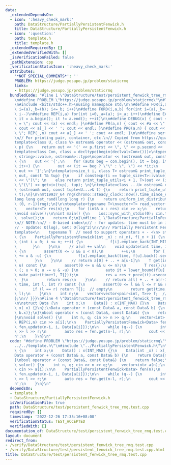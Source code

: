 ```yaml
---
data:
  _extendedDependsOn:
  - icon: ':heavy_check_mark:'
    path: DataStructure/PartiallyPersistentFenwick.h
    title: DataStructure/PartiallyPersistentFenwick.h
  - icon: ':question:'
    path: template.h
    title: template.h
  _extendedRequiredBy: []
  _extendedVerifiedWith: []
  _isVerificationFailed: false
  _pathExtension: cpp
  _verificationStatusIcon: ':heavy_check_mark:'
  attributes:
    '*NOT_SPECIAL_COMMENTS*': ''
    PROBLEM: https://judge.yosupo.jp/problem/staticrmq
    links:
    - https://judge.yosupo.jp/problem/staticrmq
  bundledCode: "#line 1 \"DataStructure/test/persistent_fenwick_tree_rmq.test.cpp\"\
    \n#define PROBLEM \"https://judge.yosupo.jp/problem/staticrmq\"\n#line 1 \"template.h\"\
    \n#include <bits/stdc++.h>\nusing namespace std;\n\n#define FOR(i,a,b) for(int\
    \ i=(a),_b=(b); i<=_b; i++)\n#define FORD(i,a,b) for(int i=(a),_b=(b); i>=_b;\
    \ i--)\n#define REP(i,a) for(int i=0,_a=(a); i<_a; i++)\n#define EACH(it,a) for(__typeof(a.begin())\
    \ it = a.begin(); it != a.end(); ++it)\n\n#define DEBUG(x) { cout << #x << \"\
    \ = \"; cout << (x) << endl; }\n#define PR(a,n) { cout << #a << \" = \"; FOR(_,1,n)\
    \ cout << a[_] << ' '; cout << endl; }\n#define PR0(a,n) { cout << #a << \" =\
    \ \"; REP(_,n) cout << a[_] << ' '; cout << endl; }\n\n#define sqr(x) ((x) * (x))\n\
    \n// For printing pair, container, etc.\n// Copied from https://quangloc99.github.io/2021/07/30/my-CP-debugging-template.html\n\
    template<class U, class V> ostream& operator << (ostream& out, const pair<U, V>&\
    \ p) {\n    return out << '(' << p.first << \", \" << p.second << ')';\n}\n\n\
    template<class Con, class = decltype(begin(declval<Con>()))>\ntypename enable_if<!is_same<Con,\
    \ string>::value, ostream&>::type\noperator << (ostream& out, const Con& con)\
    \ {\n    out << '{';\n    for (auto beg = con.begin(), it = beg; it != con.end();\
    \ it++) {\n        out << (it == beg ? \"\" : \", \") << *it;\n    }\n    return\
    \ out << '}';\n}\ntemplate<size_t i, class T> ostream& print_tuple_utils(ostream&\
    \ out, const T& tup) {\n    if constexpr(i == tuple_size<T>::value) return out\
    \ << \")\"; \n    else return print_tuple_utils<i + 1, T>(out << (i ? \", \" :\
    \ \"(\") << get<i>(tup), tup); \n}\ntemplate<class ...U> ostream& operator <<\
    \ (ostream& out, const tuple<U...>& t) {\n    return print_tuple_utils<0, tuple<U...>>(out,\
    \ t);\n}\n\nmt19937_64 rng(chrono::steady_clock::now().time_since_epoch().count());\n\
    long long get_rand(long long r) {\n    return uniform_int_distribution<long long>\
    \ (0, r-1)(rng);\n}\n\ntemplate<typename T>\nvector<T> read_vector(int n) {\n\
    \    vector<T> res(n);\n    for (int& x : res) cin >> x;\n    return res;\n}\n\
    \nvoid solve();\n\nint main() {\n    ios::sync_with_stdio(0); cin.tie(0);\n  \
    \  solve();\n    return 0;\n}\n#line 1 \"DataStructure/PartiallyPersistentFenwick.h\"\
    \n// NOTE:\n// - 0-based index\n// - for updates: time must be in increasing order\n\
    // - Update: O(log), Get: O(log^2)\n//\n// Partially Persistent FenwickTree {{{\n\
    template<\n    typename T  // need to support operators + - <\n> struct PartiallyPersistentFenwick\
    \ {\n    PartiallyPersistentFenwick(int _n) : n(_n), f(_n + 1) {\n        for\
    \ (int i = 0; i <= n; ++i) {\n            f[i].emplace_back(INT_MIN, T{});\n \
    \       }\n    }\n\n    // a[u] += val\n    void update(int time, int u, T val)\
    \ {\n        assert(0 <= u && u < n);\n        ++u;\n        for (; u <= n; u\
    \ += u & -u) {\n            f[u].emplace_back(time, f[u].back().second + val);\n\
    \        }\n    }\n\n    // return a[0] + .. + a[u-1]\n    T get(int time, int\
    \ u) const {\n        assert(0 <= u && u <= n);\n        T res{};\n        for\
    \ (; u > 0; u -= u & -u) {\n            auto it = lower_bound(f[u].begin(), f[u].end(),\
    \ make_pair(time+1, T{}));\n            res = res + prev(it)->second;\n      \
    \  }\n        return res;\n    }\n\n    // return a[l] + .. + a[r-1]\n    T get(int\
    \ time, int l, int r) const {\n        assert(0 <= l && l <= r && r <= n);\n \
    \       if (l == r) return T{};  // empty\n        return get(time, r) - get(time,\
    \ l);\n    }\n\n    int n;\n    vector<vector<pair<int, T>>> f;  // (time, data)\n\
    };\n// }}}\n#line 4 \"DataStructure/test/persistent_fenwick_tree_rmq.test.cpp\"\
    \n\nstruct Data {\n    int x;\n    Data() : x(INT_MAX) {}\n    Data(int _x) :\
    \ x(_x) {}\n};\nData operator + (const Data& a, const Data& b) {\n    return Data{min(a.x,\
    \ b.x)};\n}\nbool operator < (const Data&, const Data&) {\n    return false;\n\
    }\n\nvoid solve() {\n    int n, q; cin >> n >> q;\n    vector<int> a(n);\n   \
    \ REP(i,n) cin >> a[i];\n\n    PartiallyPersistentFenwick<Data> fen(n);\n    FORD(i,n-1,0)\
    \ fen.update(n-i, i, Data{a[i]});\n\n    while (q--) {\n        int l, r; cin\
    \ >> l >> r;\n        auto res = fen.get(n-l, r);\n        cout << res.x << '\\\
    n';\n    }\n}\n"
  code: "#define PROBLEM \"https://judge.yosupo.jp/problem/staticrmq\"\n#include \"\
    ../../template.h\"\n#include \"../PartiallyPersistentFenwick.h\"\n\nstruct Data\
    \ {\n    int x;\n    Data() : x(INT_MAX) {}\n    Data(int _x) : x(_x) {}\n};\n\
    Data operator + (const Data& a, const Data& b) {\n    return Data{min(a.x, b.x)};\n\
    }\nbool operator < (const Data&, const Data&) {\n    return false;\n}\n\nvoid\
    \ solve() {\n    int n, q; cin >> n >> q;\n    vector<int> a(n);\n    REP(i,n)\
    \ cin >> a[i];\n\n    PartiallyPersistentFenwick<Data> fen(n);\n    FORD(i,n-1,0)\
    \ fen.update(n-i, i, Data{a[i]});\n\n    while (q--) {\n        int l, r; cin\
    \ >> l >> r;\n        auto res = fen.get(n-l, r);\n        cout << res.x << '\\\
    n';\n    }\n}\n"
  dependsOn:
  - template.h
  - DataStructure/PartiallyPersistentFenwick.h
  isVerificationFile: true
  path: DataStructure/test/persistent_fenwick_tree_rmq.test.cpp
  requiredBy: []
  timestamp: '2022-12-26 17:35:16+08:00'
  verificationStatus: TEST_ACCEPTED
  verifiedWith: []
documentation_of: DataStructure/test/persistent_fenwick_tree_rmq.test.cpp
layout: document
redirect_from:
- /verify/DataStructure/test/persistent_fenwick_tree_rmq.test.cpp
- /verify/DataStructure/test/persistent_fenwick_tree_rmq.test.cpp.html
title: DataStructure/test/persistent_fenwick_tree_rmq.test.cpp
---
```

